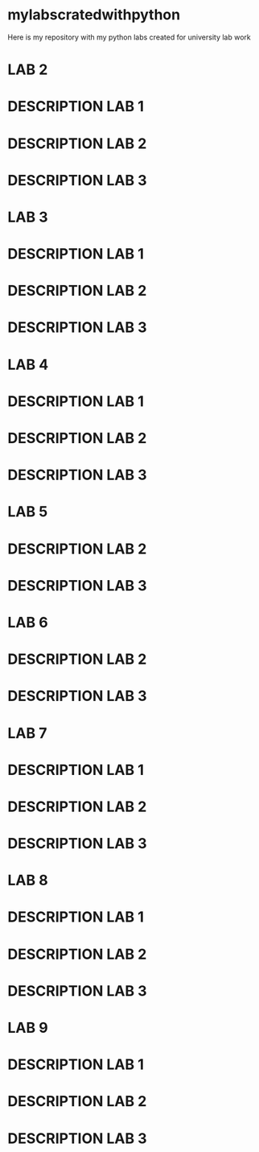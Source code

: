 # mylabscratedwithpython
Here is my repository with my python labs created for university lab work
# LAB 2
# DESCRIPTION LAB 1

# DESCRIPTION LAB 2

# DESCRIPTION LAB 3

# LAB 3
# DESCRIPTION LAB 1

# DESCRIPTION LAB 2

# DESCRIPTION LAB 3

# LAB 4
# DESCRIPTION LAB 1

# DESCRIPTION LAB 2

# DESCRIPTION LAB 3

# LAB 5
# DESCRIPTION LAB 2

# DESCRIPTION LAB 3

# LAB 6
# DESCRIPTION LAB 2

# DESCRIPTION LAB 3

# LAB 7
# DESCRIPTION LAB 1

# DESCRIPTION LAB 2

# DESCRIPTION LAB 3

# LAB 8
# DESCRIPTION LAB 1

# DESCRIPTION LAB 2

# DESCRIPTION LAB 3

# LAB 9
# DESCRIPTION LAB 1

# DESCRIPTION LAB 2

# DESCRIPTION LAB 3

